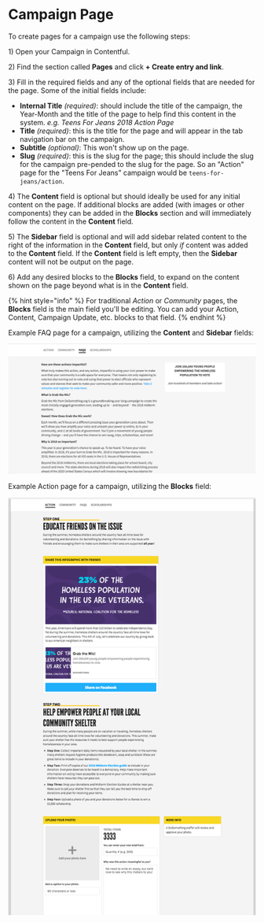 # Campaign Page

To create pages for a campaign use the following steps:

1\) Open your Campaign in Contentful.

2\) Find the section called **Pages** and click **+ Create entry and link**.

3\) Fill in the required fields and any of the optional fields that are needed for the page. Some of the initial fields include:

- **Internal Title** _\(required\)_: should include the title of the campaign, the Year-Month and the title of the page to help find this content in the system. _e.g. Teens For Jeans 2018 Action Page_
- **Title** _\(required\)_: this is the title for the page and will appear in the tab navigation bar on the campaign.
- **Subtitle** _\(optional\)_: This won't show up on the page.
- **Slug** _\(required\)_: this is the slug for the page; this should include the slug for the campaign pre-pended to the slug for the page. So an "Action" page for the "Teens For Jeans" campaign would be `teens-for-jeans/action`.

4\) The **Content** field is optional but should ideally be used for any initial content on the page. If additional blocks are added \(with images or other components\) they can be added in the **Blocks** section and will immediately follow the content in the **Content** field.

5\) The **Sidebar** field is optional and will add sidebar related content to the right of the information in the **Content** field, but only _if_ content was added to the **Content** field. If the **Content** field is left empty, then the **Sidebar** content will not be output on the page.

6\) Add any desired blocks to the **Blocks** field, to expand on the content shown on the page beyond what is in the **Content** field.

{% hint style="info" %}
For traditional _Action_ or _Community_ pages, the **Blocks** field is the main field you'll be editing. You can add your Action, Content, Campaign Update, etc. blocks to that field.
{% endhint %}

Example FAQ page for a campaign, utilizing the **Content** and **Sidebar** fields:

![Campaign FAQ Page](../../.gitbook/assets/campaign-page.png)

Example Action page for a campaign, utilizing the **Blocks** field:

![Campaign Action Page](../../.gitbook/assets/campaign-action-page.png)
